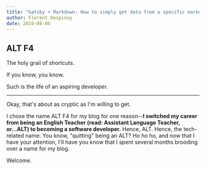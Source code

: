 ```yaml
---
title: "Gatsby + Markdown: How to simply get data from a specific markdown in a single page?"
author: Florent Despinoy
date: 2019-08-06
---
```


## ALT F4

The holy grail of shortcuts.

If you know, you know.

Such is the life of an aspiring developer.

----

Okay, that's about as cryptic as I'm willing to get.

I chose the name ALT F4 for my blog for one reason--**I switched my career from being an English Teacher (read: Assistant Language Teacher, or...ALT) to becoming a software developer.** Hence, ALT. Hence, the tech-related name. You know, "quitting" being an ALT? Ho ho ho, and now that I have your attention, I'll have you know that I spent several months brooding over a name for my blog.

Welcome. 





